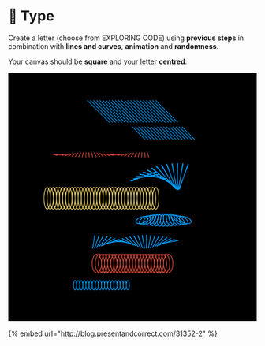 # 🌼 Type

Create a letter \(choose from EXPLORING CODE\) using **previous steps** in combination with **lines and curves**, **animation** and **randomness**.

Your canvas should be **square** and your letter **centred**.

![Geometric Shapes / 200517 by Saskia Freeke](../../.gitbook/assets/eyp-5nowoamyrwa.png)

{% embed url="http://blog.presentandcorrect.com/31352-2" %}





